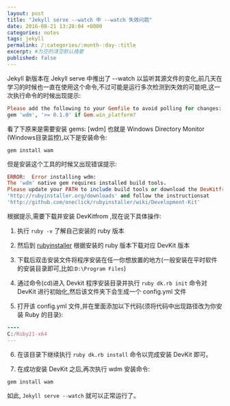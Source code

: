 ```yaml
---
layout: post
title: "Jekyll serve --watch 中 --watch 失效问题"
date: 2016-08-21 13:28:04 +0800
categories: notes
tags: jekyll
permalink: /:categories/:month-:day-:title
excerpt: #为空的清空默认摘要
published: false
---
```

Jekyll 新版本在 Jekyll serve 中推出了 --watch 以监听其源文件的变化,前几天在学习的时候也一直在使用这个命令,不过可能是运行多次检测到失效的可能吧,这一次执行命令的时候出现提示:

```ruby
Please add the following to your Gemfile to avoid polling for changes:
gem 'wdm', '>= 0.1.0' if Gem.win_platform?
```

看了下原来是需要安装 gems: [wdm] 也就是 Windows Directory Monitor (Windows目录监控),以下是安装命令:

`gem install wam`

但是安装这个工具的时候又出现错误提示:

```ruby
ERROR:  Error installing wdm:
The 'wdm' native gem requires installed build tools.
Please update your PATH to include build tools or download the DevKitfrom
'http://rubyinstaller.org/downloads' and follow the instructionsat
'http://github.com/oneclick/rubyinstaller/wiki/Development-Kit'
```

根据提示,需要下载并安装 DevKitfrom ,现在说下具体操作:

1) 执行 `ruby -v` 了解自己安装的 ruby 版本

2) 然后到 [rubyinstaller][rubyinstaller] 根据安装的 ruby 版本下载对应 DevKit 版本

3) 下载后双击安装文件将程序安装在任一你想放置的地方(一般安装在平时软件的安装目录即可,比如:`D:\Program Files`)

4) 通过命令(cd)进入 Devkit 程序安装目录并执行 `ruby dk.rb init` 命令对 DevKit 进行初始化,然后该文件夹下会生成一个 config.yml 文件

5) 打开该 config.yml 文件,并在里面添加以下代码(须将代码中出现路径改为你安装 Ruby 的目录):

```ruby
----
C:/Ruby21-x64
---
```

6) 在该目录下继续执行 `ruby dk.rb install` 命令以完成安装 DevKit 即可。

7) 在成功安装 DevKit 之后,再次执行 wdm 安装命令:

`gem install wam`

如此, `Jekyll serve --watch` 就可以正常运行了。

[rubyinstaller]:http://rubyinstaller.org/downloads
